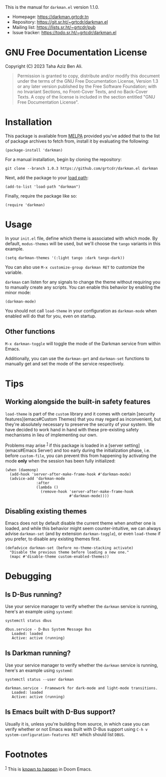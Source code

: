 



This is the manual for `darkman.el` version 1.1.0.

-   Homepage: <https://darkman.grtcdr.tn>
-   Repository: <https://git.sr.ht/~grtcdr/darkman.el>
-   Mailing list: <https://lists.sr.ht/~grtcdr/pub>
-   Issue tracker: <https://todo.sr.ht/~grtcdr/darkman.el>


# GNU Free Documentation License

Copyright (C) 2023 Taha Aziz Ben Ali.

> Permission is granted to copy, distribute and/or modify this document
> under the terms of the GNU Free Documentation License, Version 1.3 or
> any later version published by the Free Software Foundation; with no
> Invariant Sections, no Front-Cover Texts, and no Back-Cover Texts. A
> copy of the license is included in the section entitled "GNU Free
> Documentation License".


# Installation

This package is available from [MELPA](https://melpa.org) provided you've added that to the
list of package archives to fetch from, install it by evaluating the
following:

    (package-install 'darkman)

For a manual installation, begin by cloning the repository:

    git clone --branch 1.0.3 https://github.com/grtcdr/darkman.el darkman

Next, add the package to your [load path](https://www.gnu.org/software/emacs/manual/html_node/emacs/Lisp-Libraries.html):

    (add-to-list 'load-path "darkman")

Finally, require the package like so:

    (require 'darkman)


# Usage

In your `init.el` file, define which theme is associated with which
mode. By default, `modus-themes` will be used, but we'll choose the
`tango` variants in this example.

    (setq darkman-themes '(:light tango :dark tango-dark))

You can also use `M-x customize-group darkman RET` to customize the
variable.

`darkman` can listen for any signals to change the theme without
requiring you to manually create any scripts. You can enable this
behavior by enabling the minor mode:

    (darkman-mode)

You should not call `load-theme` in your configuration as
`darkman-mode` when enabled will do that for you, even on startup.


## Other functions

`M-x darkman-toggle` will toggle the mode of the Darkman service from
within Emacs.

Additionally, you can use the `darkman-get` and `darkman-set`
functions to manually get and set the mode of the service
respectively.


# Tips


## Working alongside the built-in safety features

`load-theme` is part of the `custom` library and it comes with certain
[security features](emacs#Custom Themes) that you may regard as inconvenient, but they're
absolutely necessary to preserve the security of your system. We have
decided to work hand in hand with these pre-existing safety mechanisms
in lieu of implementing our own.

Problems may arise <sup><a id="fnr.1" class="footref" href="#fn.1" role="doc-backlink">1</a></sup> if this package is loaded in a [server
setting](emacs#Emacs Server) and too early during the initialization phase, i.e. before
`custom-file`, you can prevent this from happening by activating the
mode **only** when the session has been fully initialized:

    (when (daemonp)
      (add-hook 'server-after-make-frame-hook #'darkman-mode)
      (advice-add 'darkman-mode
                  :after
                  (lambda ()
                    (remove-hook 'server-after-make-frame-hook
                                 #'darkman-mode))))


## Disabling existing themes

Emacs does not by default disable the current theme when another one
is loaded, and while this behavior might seem counter-intuitive, we
can always advise `darkman-set` (and by extension `darkman-toggle`), or
even `load-theme` if you prefer, to disable any existing themes first.

    (defadvice darkman-set (before no-theme-stacking activate)
      "Disable the previous theme before loading a new one."
      (mapc #'disable-theme custom-enabled-themes))


# Debugging


## Is D-Bus running?

Use your service manager to verify whether the `darkman` service is running,
here's an example using `systemd`:

    systemctl status dbus

    dbus.service - D-Bus System Message Bus
       Loaded: loaded
       Active: active (running)


## Is Darkman running?

Use your service manager to verify whether the `darkman` service is running,
here's an example using `systemd`:

    systemctl status --user darkman

    darkman.service - Framework for dark-mode and light-mode transitions.
       Loaded: loaded
       Active: active (running)


## Is Emacs built with D-Bus support?

Usually it is, unless you're building from source, in which case you
can verify whether or not Emacs was built with D-Bus support using
`C-h v system-configuration-features RET` which should list `DBUS`.


# Footnotes

<sup><a id="fn.1" href="#fnr.1">1</a></sup> This is [known to happen](https://github.com/grtcdr/darkman.el/pull/7#issuecomment-1422666665) in Doom Emacs.
